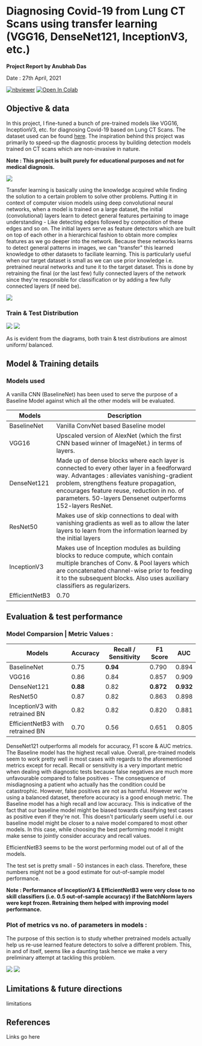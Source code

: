 # Diagnosing Covid-19 from Lung CT Scans using transfer learning (VGG16, DenseNet121, InceptionV3, etc.)

**Project Report by Anubhab Das** 

Date : 27th April, 2021

[![nbviewer](https://img.shields.io/badge/render-nbviewer-orange.svg)](https://nbviewer.jupyter.org/github/anubhabdaserrr/lung-ct-scan-covid-pred-transfer-learn/blob/main/lung_ct_scan_covid_pred_nb.ipynb)
[![Open In Colab](https://colab.research.google.com/assets/colab-badge.svg)](https://colab.research.google.com/github/anubhabdaserrr/lung-ct-scan-covid-pred-transfer-learn/blob/main/lung_ct_scan_covid_pred_nb.ipynb)

## Objective & data

In this project, I fine-tuned a bunch of pre-trained models like VGG16, InceptionV3, etc. for diagnosing Covid-19 based on Lung CT Scans. The dataset used can be found [here](https://www.kaggle.com/luisblanche/covidct). The inspiration behind this project was primarily to speed-up the diagnostic process by building detection models trained on CT scans which are non-invasive in nature.

**Note : This project is built purely for educational purposes and not for medical diagnosis.**

![](./misc/imgs_ct_scans.png)

Transfer learning is basically using the knowledge acquired while finding the solution to a certain problem to solve other problems. Putting it in context of computer vision models using deep convolutional neural networks, when a model is trained on a large dataset, the initial (convolutional) layers learn to detect general features pertaining to image understanding - Like detecting edges followed by composition of these edges and so on. The initial layers serve as feature detectors which are built on top of each other in a hierarchical fashion to obtain more complex features as we go deeper into the network. Because these networks learns to detect general patterns in images, we can "transfer" this learned knowledge to other datasets to faciliate learning. This is particularly useful when our target dataset is small as we can use prior knowledge i.e. pretrained neural networks and tune it to the target dataset. This is done by retraining the final (or the last few) fully connected layers of the network since they're responsible for classification or by adding a few fully connected layers (if need be).

![](./misc/transfer_learn_net.png)

### Train & Test Distribution

![](./misc/train_distrib.png) ![](./misc/test_distrib.png)

As is evident from the diagrams, both train & test distributions are almost uniform/ balanced.

## Model & Training details

### Models used 
A vanilla CNN (BaselineNet) has been used to serve the purpose of a Baseline Model against which all the other models will be evaluated.

| Models         	| Description 	| 
|----------------	|----------	|
| BaselineNet    	| Vanilla ConvNet based Baseline model     	|
| VGG16          	| Upscaled version of AlexNet (which the first CNN based winner of ImageNet.) in terms of layers.	|
| DenseNet121    	| Made up of dense blocks where each layer is connected to every other layer in a feedforward way. Advantages :  alleviates vanishing-gradient problem, strengthens feature propagation, encourages feature reuse, reduction in no. of parameters. 50-layers Densenet outperforms 152-layers ResNet.  	|
| ResNet50       	| Makes use of skip connections to deal with vanishing gradients as well as to allow the later layers to learn from the information learned by the initial layers     	|
| InceptionV3    	| Makes use of Inception modules as building blocks to reduce compute, which contain multiple branches of Conv. & Pool layers which are concatenated channel-wise prior to feeding it to the subsequent blocks. Also uses auxiliary classifiers as regularizers.    	|
| EfficientNetB3 	| 0.70     	|

## Evaluation & test performance

### Model Comparsion | Metric Values : 

| Models         	                  | Accuracy 	| Recall / Sensitivity 	| F1 Score 	| AUC   	|
|----------------	                  |----------	|----------------------	|----------	|-------	|
| BaselineNet    	                  | 0.75     	| **0.94**                 	| 0.790    	| 0.894 	|
| VGG16          	                  | 0.86     	| 0.84                 	| 0.857    	| 0.909 	|
| DenseNet121    	                  | **0.88**     	| 0.82                 	| **0.872**    	| **0.932** 	|
| ResNet50       	                  | 0.87     	| 0.82                 	| 0.863    	| 0.898 	|
| InceptionV3 with retrained BN    	| 0.82     	| 0.82                 	| 0.820    	| 0.881 	|
| EfficientNetB3 with retrained BN 	| 0.70     	| 0.56                 	| 0.651    	| 0.805 	|

DenseNet121 outperforms all models for accuracy, F1 score & AUC metrics. The Baseline model has the highest recall value. Overall, pre-trained models seem to work pretty well in most cases with regards to the aforementioned metrics except for recall. Recall or sensitivity is a very important metric when dealing with diagnostic tests because false negatives are much more unfavourable compared to false positives - The consequence of misdiagnosing a patient who actually has the condition could be catastrophic. However, false positives are not as harmful. However we're using a balanced dataset, therefore accuracy is a good enough metric. The Baseline model has a high recall and low accuracy. This is indicative of the fact that our baseline model might be biased towards classifying test cases as positive even if they're not. This doesn't particularly seem useful i.e. our baseline model might be closer to a naive model compared to most other models. In this case, while choosing the best performing model it might make sense to jointly consider accuracy and recall values.

EfficientNetB3 seems to be the worst performing model out of all of the models.

The test set is pretty small - 50 instances in each class. Therefore, these numbers might not be a good estimate for out-of-sample model performance.

**Note : Performance of InceptionV3 & EfficientNetB3 were very close to no skill classifiers (i.e. 0.5 out-of-sample accuracy) if the BatchNorm layers were kept frozen. Retraining them helped with improving model performance.**

### Plot of metrics vs no. of parameters in models :

The purpose of this section is to study whether pretrained models actually help us re-use learned feature detectors to solve a different problem. This, in and of itself, seems like a daunting task hence we make a very preliminary attempt at tackling this problem.

<img src="./misc/metrics_trainable_params_plot.png"/> 
<img src="./misc/metrics_total_params_plot.png"/>


## Limitations & future directions 
limitations

## References
Links go here

